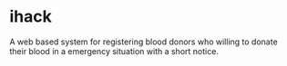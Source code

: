 # ihack
A web based system for registering blood donors who willing to donate their blood in a emergency situation with a short notice.
